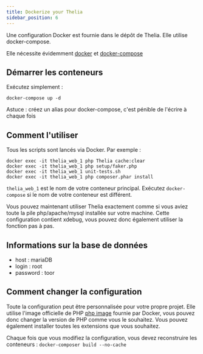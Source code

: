 ```yaml
---
title: Dockerize your Thelia
sidebar_position: 6
---
```


Une configuration Docker est fournie dans le dépôt de Thelia. Elle utilise docker-compose.

Elle nécessite évidemment [docker](https://docker.com/) et [docker-compose](http://docs.docker.com/compose/)

## Démarrer les conteneurs

Exécutez simplement :

```
docker-compose up -d
```

Astuce : créez un alias pour docker-compose, c'est pénible de l'écrire à chaque fois

## Comment l'utiliser

Tous les scripts sont lancés via Docker. Par exemple :

```
docker exec -it thelia_web_1 php Thelia cache:clear
docker exec -it thelia_web_1 php setup/faker.php
docker exec -it thelia_web_1 unit-tests.sh
docker exec -it thelia_web_1 php composer.phar install
```

```thelia_web_1``` est le nom de votre conteneur principal. Exécutez ```docker-compose``` si le nom de votre conteneur est différent.

Vous pouvez maintenant utiliser Thelia exactement comme si vous aviez toute la pile php/apache/mysql installée sur votre machine. Cette configuration contient xdebug, vous pouvez donc également utiliser la fonction pas à pas.

## Informations sur la base de données

* host : mariaDB
* login : root
* password : toor


## Comment changer la configuration

Toute la configuration peut être personnalisée pour votre propre projet. Elle utilise l'image officielle de PHP [php image](https://hub.docker.com/_/php/) fournie par Docker, vous pouvez donc changer la version de PHP comme vous le souhaitez.
Vous pouvez également installer toutes les extensions que vous souhaitez.

Chaque fois que vous modifiez la configuration, vous devez reconstruire les conteneurs : ```docker-composer build --no-cache```
